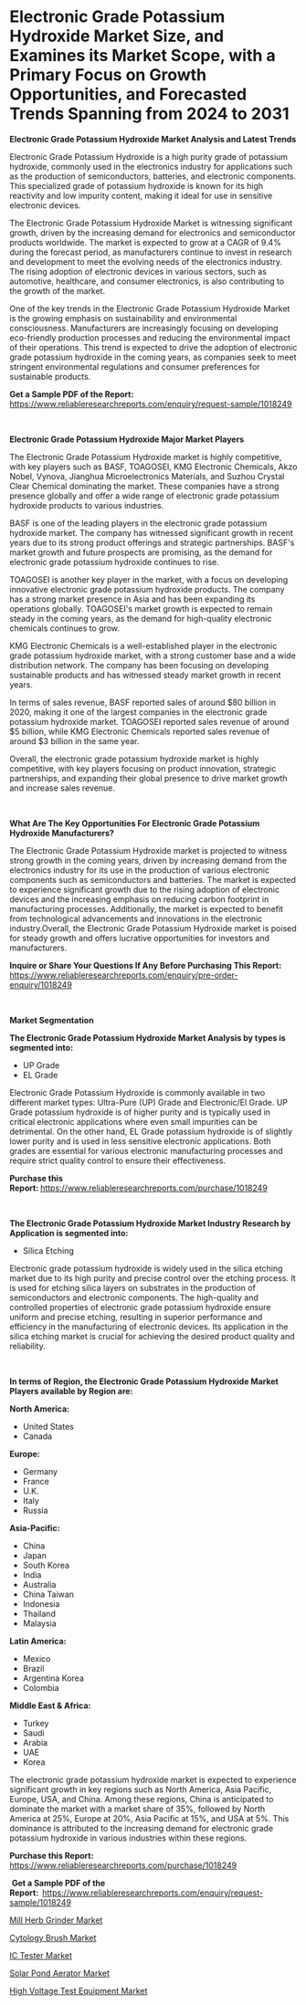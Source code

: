 <p><h1>Electronic Grade Potassium Hydroxide Market Size, and Examines its Market Scope, with a Primary Focus on Growth Opportunities, and Forecasted Trends Spanning from 2024 to 2031</h1></p><p><strong>Electronic Grade Potassium Hydroxide Market Analysis and Latest Trends</strong></p>
<p><p>Electronic Grade Potassium Hydroxide is a high purity grade of potassium hydroxide, commonly used in the electronics industry for applications such as the production of semiconductors, batteries, and electronic components. This specialized grade of potassium hydroxide is known for its high reactivity and low impurity content, making it ideal for use in sensitive electronic devices.</p><p>The Electronic Grade Potassium Hydroxide Market is witnessing significant growth, driven by the increasing demand for electronics and semiconductor products worldwide. The market is expected to grow at a CAGR of 9.4% during the forecast period, as manufacturers continue to invest in research and development to meet the evolving needs of the electronics industry. The rising adoption of electronic devices in various sectors, such as automotive, healthcare, and consumer electronics, is also contributing to the growth of the market.</p><p>One of the key trends in the Electronic Grade Potassium Hydroxide Market is the growing emphasis on sustainability and environmental consciousness. Manufacturers are increasingly focusing on developing eco-friendly production processes and reducing the environmental impact of their operations. This trend is expected to drive the adoption of electronic grade potassium hydroxide in the coming years, as companies seek to meet stringent environmental regulations and consumer preferences for sustainable products.</p></p>
<p><strong>Get a Sample PDF of the Report:&nbsp;</strong> <a href="https://www.reliableresearchreports.com/enquiry/request-sample/1018249">https://www.reliableresearchreports.com/enquiry/request-sample/1018249</a></p>
<p>&nbsp;</p>
<p><strong>Electronic Grade Potassium Hydroxide Major Market Players</strong></p>
<p><p>The Electronic Grade Potassium Hydroxide market is highly competitive, with key players such as BASF, TOAGOSEI, KMG Electronic Chemicals, Akzo Nobel, Vynova, Jianghua Microelectronics Materials, and Suzhou Crystal Clear Chemical dominating the market. These companies have a strong presence globally and offer a wide range of electronic grade potassium hydroxide products to various industries.</p><p>BASF is one of the leading players in the electronic grade potassium hydroxide market. The company has witnessed significant growth in recent years due to its strong product offerings and strategic partnerships. BASF's market growth and future prospects are promising, as the demand for electronic grade potassium hydroxide continues to rise.</p><p>TOAGOSEI is another key player in the market, with a focus on developing innovative electronic grade potassium hydroxide products. The company has a strong market presence in Asia and has been expanding its operations globally. TOAGOSEI's market growth is expected to remain steady in the coming years, as the demand for high-quality electronic chemicals continues to grow.</p><p>KMG Electronic Chemicals is a well-established player in the electronic grade potassium hydroxide market, with a strong customer base and a wide distribution network. The company has been focusing on developing sustainable products and has witnessed steady market growth in recent years.</p><p>In terms of sales revenue, BASF reported sales of around $80 billion in 2020, making it one of the largest companies in the electronic grade potassium hydroxide market. TOAGOSEI reported sales revenue of around $5 billion, while KMG Electronic Chemicals reported sales revenue of around $3 billion in the same year.</p><p>Overall, the electronic grade potassium hydroxide market is highly competitive, with key players focusing on product innovation, strategic partnerships, and expanding their global presence to drive market growth and increase sales revenue.</p></p>
<p>&nbsp;</p>
<p><strong>What Are The Key Opportunities For Electronic Grade Potassium Hydroxide Manufacturers?</strong></p>
<p><p>The Electronic Grade Potassium Hydroxide market is projected to witness strong growth in the coming years, driven by increasing demand from the electronics industry for its use in the production of various electronic components such as semiconductors and batteries. The market is expected to experience significant growth due to the rising adoption of electronic devices and the increasing emphasis on reducing carbon footprint in manufacturing processes. Additionally, the market is expected to benefit from technological advancements and innovations in the electronic industry.Overall, the Electronic Grade Potassium Hydroxide market is poised for steady growth and offers lucrative opportunities for investors and manufacturers.</p></p>
<p><strong>Inquire or Share Your Questions If Any Before Purchasing This Report:</strong> <a href="https://www.reliableresearchreports.com/enquiry/pre-order-enquiry/1018249">https://www.reliableresearchreports.com/enquiry/pre-order-enquiry/1018249</a></p>
<p>&nbsp;</p>
<p><strong>Market Segmentation</strong></p>
<p><strong>The Electronic Grade Potassium Hydroxide Market Analysis by types is segmented into:</strong></p>
<p><ul><li>UP Grade</li><li>EL Grade</li></ul></p>
<p><p>Electronic Grade Potassium Hydroxide is commonly available in two different market types: Ultra-Pure (UP) Grade and Electronic/El Grade. UP Grade potassium hydroxide is of higher purity and is typically used in critical electronic applications where even small impurities can be detrimental. On the other hand, EL Grade potassium hydroxide is of slightly lower purity and is used in less sensitive electronic applications. Both grades are essential for various electronic manufacturing processes and require strict quality control to ensure their effectiveness.</p></p>
<p><strong>Purchase this Report:&nbsp;</strong><a href="https://www.reliableresearchreports.com/purchase/1018249">https://www.reliableresearchreports.com/purchase/1018249</a></p>
<p>&nbsp;</p>
<p><strong>The Electronic Grade Potassium Hydroxide Market Industry Research by Application is segmented into:</strong></p>
<p><ul><li>Silica Etching</li></ul></p>
<p><p>Electronic grade potassium hydroxide is widely used in the silica etching market due to its high purity and precise control over the etching process. It is used for etching silica layers on substrates in the production of semiconductors and electronic components. The high-quality and controlled properties of electronic grade potassium hydroxide ensure uniform and precise etching, resulting in superior performance and efficiency in the manufacturing of electronic devices. Its application in the silica etching market is crucial for achieving the desired product quality and reliability.</p></p>
<p>&nbsp;</p>
<p><strong>In terms of Region, the Electronic Grade Potassium Hydroxide Market Players available by Region are:</strong></p>
<p>
    <p> <strong> North America: </strong>
        <ul>
            <li>United States</li>
            <li>Canada</li>
        </ul>
        </p> 
    <p> <strong> Europe: </strong>
        <ul>
            <li>Germany</li>
            <li>France</li>
            <li>U.K.</li>
            <li>Italy</li>
            <li>Russia</li>
        </ul>
        </p> 
    <p> <strong> Asia-Pacific: </strong>
        <ul>
            <li>China</li>
            <li>Japan</li>
            <li>South Korea</li>
            <li>India</li>
            <li>Australia</li>
            <li>China Taiwan</li>
            <li>Indonesia</li>
            <li>Thailand</li>
            <li>Malaysia</li>
        </ul>
        </p> 
    <p> <strong> Latin America: </strong>
        <ul>
            <li>Mexico</li>
            <li>Brazil</li>
            <li>Argentina Korea</li>
            <li>Colombia</li>
        </ul>
        </p> 
    <p> <strong> Middle East & Africa: </strong>
        <ul>
            <li>Turkey</li>
            <li>Saudi</li>
            <li>Arabia</li>
            <li>UAE</li>
            <li>Korea</li>
        </ul>
    </p>
    </p>
<p><p>The electronic grade potassium hydroxide market is expected to experience significant growth in key regions such as North America, Asia Pacific, Europe, USA, and China. Among these regions, China is anticipated to dominate the market with a market share of 35%, followed by North America at 25%, Europe at 20%, Asia Pacific at 15%, and USA at 5%. This dominance is attributed to the increasing demand for electronic grade potassium hydroxide in various industries within these regions.</p></p>
<p><strong>Purchase this Report: </strong><a href="https://www.reliableresearchreports.com/purchase/1018249">https://www.reliableresearchreports.com/purchase/1018249</a></p>
<p>&nbsp;<strong>Get a Sample PDF of the Report:&nbsp;&nbsp;</strong><a href="https://www.reliableresearchreports.com/enquiry/request-sample/1018249">https://www.reliableresearchreports.com/enquiry/request-sample/1018249</a></p>
<p><strong></strong></p>
<p><p><a href="https://medium.com/@susanwest38/mill-herb-grinder-nbsp-market-focuses-on-market-share-size-and-projected-forecast-till-2031-e644ba80934a">Mill Herb Grinder Market</a></p><p><a href="https://github.com/amae102299/Market-Research-Report-List-3/blob/main/cytology-brush-market.md">Cytology Brush Market</a></p><p><a href="https://github.com/lylyparadise/Market-Research-Report-List-1/blob/main/ic-tester-market.md">IC Tester Market</a></p><p><a href="https://medium.com/@joycelucas56/solar-pond-aerator-market-insight-market-trends-growth-forecasted-from-2024-to-2031-6d649aff5311">Solar Pond Aerator Market</a></p><p><a href="https://medium.com/@susanwest38/high-voltage-test-equipment-market-share-evolution-and-market-growth-trends-2024-2031-d4cd7484f3b1">High Voltage Test Equipment Market</a></p></p>